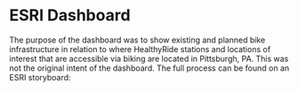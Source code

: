 # **ESRI Dashboard**
The purpose of the dashboard was to show existing and planned bike infrastructure in relation to where HealthyRide stations and locations of interest that are accessible via biking are located in Pittsburgh, PA. This was not the original intent of the dashboard. The full process can be found on an ESRI storyboard: 
